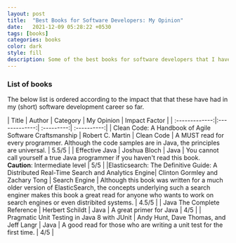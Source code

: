 ```yaml
---
layout: post
title:  "Best Books for Software Developers: My Opinion"
date:   2021-12-09 05:28:22 +0530
tags: [books]
categories: books
color: dark
style: fill
description: Some of the best books for software developers that I have read!
---
```


### List of books

The below list is ordered according to the impact that that these have had in my (short) software development career so far.


|      Title     |     Author    |   Category |   My Opinion   | Impact Factor |
| :-------------:|:-------------:| :---------:| :----------:|
| Clean Code: A Handbook of Agile Software Craftsmanship    | Robert C. Martin | Clean Code | A MUST read for every programmer. Although the code samples are in Java, the principles are universal. | 5.5/5 |
|     Effective Java     |  Joshua Bloch |  Java | You cannot call yourself a true Java programmer if you haven't read this book. <br> **Caution**: Intermediate level | 5/5 |
|Elasticsearch: The Definitive Guide: A Distributed Real-Time Search and Analytics Engine| Clinton Gormley and Zachary Tong | Search Engine | Although this book was written for a much older version of ElasticSearch, the concepts underlying such a search enginer makes this book a great read for anyone who wants to work on search engines or even distribited systems. | 4.5/5 |
| Java The Complete Reference     | Herbert Schildt      | Java | A great primer for Java    | 4/5 |
| Pragmatic Unit Testing in Java 8 with JUnit     | Andy Hunt, Dave Thomas, and Jeff Langr      | Java | A good read for those who are writing a unit test for the first time.  | 4/5 |

